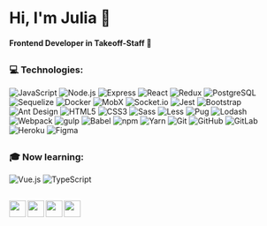 # Hi, I'm Julia :wave:

#### Frontend Developer in Takeoff-Staff :construction_worker: 

##

### :computer: Technologies:

![JavaScript](https://img.shields.io/badge/-JavaScript-090909?style=for-the-badge&logo=javascript)
![Node.js](https://img.shields.io/badge/-Node.js-090909?style=for-the-badge&logo=nodedotjs)
![Express](https://img.shields.io/badge/-Express-090909?style=for-the-badge&logo=express)
![React](https://img.shields.io/badge/-React-090909?style=for-the-badge&logo=react)
![Redux](https://img.shields.io/badge/-Redux-090909?style=for-the-badge&logo=redux)
![PostgreSQL](https://img.shields.io/badge/-PostgreSQL-090909?style=for-the-badge&logo=postgresql)
![Sequelize](https://img.shields.io/badge/-Sequelize-090909?style=for-the-badge&logo=sequelize)
![Docker](https://img.shields.io/badge/-Docker-090909?style=for-the-badge&logo=docker)
![MobX](https://img.shields.io/badge/-MobX-090909?style=for-the-badge&logo=mobx)
![Socket.io](https://img.shields.io/badge/-Socket.io-090909?style=for-the-badge&logo=socketdotio)
![Jest](https://img.shields.io/badge/-Jest-090909?style=for-the-badge&logo=jest)
![Bootstrap](https://img.shields.io/badge/-Bootstrap-090909?style=for-the-badge&logo=bootstrap)
![Ant Design](https://img.shields.io/badge/-AntDesign-090909?style=for-the-badge&logo=antdesign)
![HTML5](https://img.shields.io/badge/-HTML5-090909?style=for-the-badge&logo=html5)
![CSS3](https://img.shields.io/badge/-CSS3-090909?style=for-the-badge&logo=css3)
![Sass](https://img.shields.io/badge/-Sass-090909?style=for-the-badge&logo=sass)
![Less](https://img.shields.io/badge/-Less-090909?style=for-the-badge&logo=less)
![Pug](https://img.shields.io/badge/-Pug-090909?style=for-the-badge&logo=pug)
![Lodash](https://img.shields.io/badge/-Lodash-090909?style=for-the-badge&logo=lodash)
![Webpack](https://img.shields.io/badge/-Webpack-090909?style=for-the-badge&logo=webpack)
![gulp](https://img.shields.io/badge/-gulp-090909?style=for-the-badge&logo=gulp)
![Babel](https://img.shields.io/badge/-Babel-090909?style=for-the-badge&logo=babel)
![npm](https://img.shields.io/badge/-npm-090909?style=for-the-badge&logo=npm)
![Yarn](https://img.shields.io/badge/-Yarn-090909?style=for-the-badge&logo=yarn)
![Git](https://img.shields.io/badge/-Git-090909?style=for-the-badge&logo=git)
![GitHub](https://img.shields.io/badge/-GitHub-090909?style=for-the-badge&logo=github)
![GitLab](https://img.shields.io/badge/-GitLab-090909?style=for-the-badge&logo=gitlab)
![Heroku](https://img.shields.io/badge/-Heroku-090909?style=for-the-badge&logo=heroku)
![Figma](https://img.shields.io/badge/-Figma-090909?style=for-the-badge&logo=figma)

##

### :mortar_board: Now learning:

![Vue.js](https://img.shields.io/badge/-Vue.js-f6f8fa?style=for-the-badge&logo=vuedotjs)
![TypeScript](https://img.shields.io/badge/-TypeScript-f6f8fa?style=for-the-badge&logo=typescript)

##

<a href="mailto:j.nabiulina@yandex.ru">
  <img align="left" width="30px" src="https://cdn0.iconfinder.com/data/icons/eon-social-media-contact-info-2/32/mail_email_e-mail_letter-1024.png" />
</a>

<a href="https://t.me/juliamarta">
  <img align="left" width="30px" src="https://cdn0.iconfinder.com/data/icons/eon-social-media-contact-info-2/32/telegram_social_media_network_chat-1024.png" />
</a>

<a href="https://discordapp.com/users/912241785168855080">
  <img align="left" width="30px" src="https://cdn0.iconfinder.com/data/icons/eon-social-media-contact-info-2/32/discord_group_forum_message-1024.png" />
</a>

<a href="https://vk.com/collector_marta">
  <img align="left" width="30px" src="https://cdn0.iconfinder.com/data/icons/eon-social-media-contact-info-2/32/vk_vkontakte_media_social-1024.png" />
</a>




	

 
